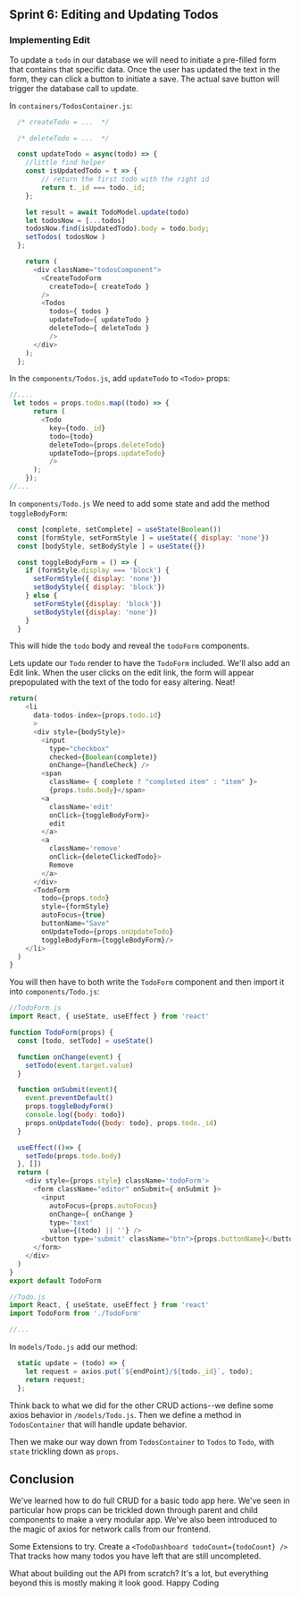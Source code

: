 ## Sprint 6: Editing and Updating Todos

### Implementing Edit

To update a `todo` in our database we will need to initiate a pre-filled form that contains that specific data.  Once the user has updated the text in the form, they can click a button to initiate a save. The actual save button will trigger the database call to update.  

In `containers/TodosContainer.js`:

```js
  /* createTodo = ...  */

  /* deleteTodo = ...  */

  const updateTodo = async(todo) => {
    //little find helper
    const isUpdatedTodo = t => {
        // return the first todo with the right id
        return t._id === todo._id;
    };

    let result = await TodoModel.update(todo)
    let todosNow = [...todos]
    todosNow.find(isUpdatedTodo).body = todo.body;
    setTodos( todosNow )
  };

    return (
      <div className="todosComponent">
        <CreateTodoForm
          createTodo={ createTodo }
        />
        <Todos
          todos={ todos }
          updateTodo={ updateTodo } 
          deleteTodo={ deleteTodo }
          />
      </div>
    );
  };
```

In the `components/Todos.js`, add `updateTodo` to `<Todo>` props:

```js
//....
 let todos = props.todos.map((todo) => {
      return (
        <Todo
          key={todo._id}
          todo={todo}
          deleteTodo={props.deleteTodo}
          updateTodo={props.updateTodo} 
          />
      );
    });
//...
```

<!-- Todo changes -->
In `components/Todo.js` We need to add some state and add the method  `toggleBodyForm`:

```js
  const [complete, setComplete] = useState(Boolean())
  const [formStyle, setFormStyle ] = useState({ display: 'none'})
  const [bodyStyle, setBodyStyle ] = useState({})

  const toggleBodyForm = () => {
    if (formStyle.display === 'block') {
      setFormStyle({ display: 'none'})
      setBodyStyle({ display: 'block'})
    } else {
      setFormStyle({display: 'block'})
      setBodyStyle({display: 'none'})
    }
  }
```

This will hide the `todo` body and reveal the `todoForm` components.

Lets update our `Todo` render to have the `TodoForm` included. We'll also add an Edit link. When the user clicks on the edit link, the form will appear prepopulated with the text of the todo for easy altering. Neat!

```js
return(
    <li 
      data-todos-index={props.todo.id}
      >
      <div style={bodyStyle}>
        <input 
          type="checkbox" 
          checked={Boolean(complete)} 
          onChange={handleCheck} />
        <span 
          className= { complete ? "completed item" : "item" }>
          {props.todo.body}</span>
        <a
          className='edit' 
          onClick={toggleBodyForm}>
          edit
        </a>
        <a
          className='remove'
          onClick={deleteClickedTodo}>
          Remove
        </a>
      </div>
      <TodoForm
        todo={props.todo}
        style={formStyle}
        autoFocus={true}
        buttonName="Save"
        onUpdateTodo={props.onUpdateTodo} 
        toggleBodyForm={toggleBodyForm}/>
    </li> 
  )
}
```

You will then have to both write the `TodoForm` component and then import it into `components/Todo.js`:

```js
//TodoForm.js
import React, { useState, useEffect } from 'react'

function TodoForm(props) {
  const [todo, setTodo] = useState()

  function onChange(event) {
    setTodo(event.target.value)
  }

  function onSubmit(event){
    event.preventDefault()
    props.toggleBodyForm()
    console.log({body: todo})
    props.onUpdateTodo({body: todo}, props.todo._id)
  }

  useEffect(()=> {
    setTodo(props.todo.body)
  }, [])
  return (
    <div style={props.style} className='todoForm'>
      <form className="editor" onSubmit={ onSubmit }>
        <input
          autoFocus={props.autoFocus}
          onChange={ onChange } 
          type='text'
          value={(todo) || ''} />
        <button type='submit' className="btn">{props.buttonName}</button>
      </form>
    </div>
  )
}
export default TodoForm

```

```js
//Todo.js
import React, { useState, useEffect } from 'react'
import TodoForm from './TodoForm'

//...
```

In `models/Todo.js` add our method:

```js
  static update = (todo) => {
    let request = axios.put(`${endPoint}/${todo._id}`, todo);
    return request;
  };
```

Think back to what we did for the other CRUD actions--we define some axios behavior in `/models/Todo.js`. Then we define a method in `TodosContainer` that will handle update behavior.

Then we make our way down from `TodosContainer` to `Todos` to `Todo`, with `state` trickling down as `props`.

## Conclusion

We've learned how to do full CRUD for a basic todo app here. We've seen in particular how props can be trickled down through parent and child components to make a very modular app. We've also been introduced to the magic of axios for network calls from our frontend.

Some Extensions to try.
Create a `<TodoDashboard todoCount={todoCount} />` That tracks how many todos you have left that are still uncompleted.

What about building out the API from scratch?
It's a lot, but everything beyond this is mostly making it look good. Happy Coding

